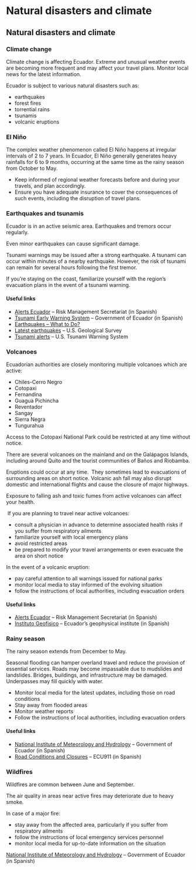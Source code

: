 # Natural disasters and climate

## Natural disasters and climate

### Climate change

Climate change is affecting Ecuador. Extreme and unusual weather events are becoming more frequent and may affect your travel plans. Monitor local news for the latest information.

Ecuador is subject to various natural disasters such as:

* earthquakes
* forest fires
* torrential rains
* tsunamis
* volcanic eruptions

### El Niño

The complex weather phenomenon called El Niño happens at irregular intervals of 2 to 7 years. In Ecuador, El Niño generally generates heavy rainfalls for 6 to 9 months, occurring at the same time as the rainy season from October to May.

* Keep informed of regional weather forecasts before and during your travels, and plan accordingly.
* Ensure you have adequate insurance to cover the consequences of such events, including the disruption of travel plans.

### Earthquakes and tsunamis

Ecuador is in an active seismic area. Earthquakes and tremors occur regularly.

Even minor earthquakes can cause significant damage.

Tsunami warnings may be issued after a strong earthquake. A tsunami can occur within minutes of a nearby earthquake. However, the risk of tsunami can remain for several hours following the first tremor.

If you’re staying on the coast, familiarize yourself with the region’s evacuation plans in the event of a tsunami warning.

#### Useful links

* [Alerts Ecuador](https://alertasecuador.gob.ec/) – Risk Management Secretariat (in Spanish)
* [Tsunami Early Warning System](https://www.gestionderiesgos.gob.ec/tsunami/) – Government of Ecuador (in Spanish)
* [Earthquakes – What to Do?](https://www.getprepared.gc.ca/cnt/rsrcs/pblctns/rthqks-wtd/index-en.aspx)
* [Latest earthquakes](https://earthquake.usgs.gov/earthquakes/map/) – U.S. Geological Survey
* [Tsunami alerts](https://www.tsunami.gov/) – U.S. Tsunami Warning System

### Volcanoes

Ecuadorian authorities are closely monitoring multiple volcanoes which are active:

* Chiles-Cerro Negro
* Cotopaxi
* Fernandina
* Guagua Pichincha
* Reventador
* Sangay
* Sierra Negra
* Tungurahua

Access to the Cotopaxi National Park could be restricted at any time without notice.

There are several volcanoes on the mainland and on the Galápagos Islands, including around Quito and the tourist communities of Baños and Riobamba.

Eruptions could occur at any time.  They sometimes lead to evacuations of surrounding areas on short notice. Volcanic ash fall may also disrupt domestic and international flights and cause the closure of major highways.

Exposure to falling ash and toxic fumes from active volcanoes can affect your health.

 If you are planning to travel near active volcanoes:

* consult a physician in advance to determine associated health risks if you suffer from respiratory ailments
* familiarize yourself with local emergency plans
* avoid restricted areas
* be prepared to modify your travel arrangements or even evacuate the area on short notice

In the event of a volcanic eruption:

* pay careful attention to all warnings issued for national parks
* monitor local media to stay informed of the evolving situation
* follow the instructions of local authorities, including evacuation orders

#### Useful links

* [Alerts Ecuador](https://alertasecuador.gob.ec/) – Risk Management Secretariat (in Spanish)
* [Instituto Geofisico](http://www.igepn.edu.ec/) – Ecuador’s geophysical institute (in Spanish)

### Rainy season

The rainy season extends from December to May.

Seasonal flooding can hamper overland travel and reduce the provision of essential services. Roads may become impassable due to mudslides and landslides. Bridges, buildings, and infrastructure may be damaged. Underpasses may fill quickly with water.

* Monitor local media for the latest updates, including those on road conditions
* Stay away from flooded areas
* Monitor weather reports
* Follow the instructions of local authorities, including evacuation orders

#### Useful links

* [National Institute of Meteorology and Hydrology](https://www.inamhi.gob.ec/) – Government of Ecuador (in Spanish)
* [Road Conditions and Closures](https://www.ecu911.gob.ec/consulta-de-vias/) – ECU911 (in Spanish)

### Wildfires

Wildfires are common between June and September.

The air quality in areas near active fires may deteriorate due to heavy smoke.

In case of a major fire:

* stay away from the affected area, particularly if you suffer from respiratory ailments
* follow the instructions of local emergency services personnel
* monitor local media for up-to-date information on the situation

[National Institute of Meteorology and Hydrology](https://www.inamhi.gob.ec/) – Government of Ecuador (in Spanish)